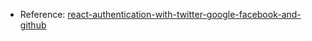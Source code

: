- Reference: [react-authentication-with-twitter-google-facebook-and-github](https://codeburst.io/react-authentication-with-twitter-google-facebook-and-github-862d59583105)
